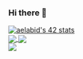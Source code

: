 ### Hi there 👋
<a href="https://github.com/JaeSeoKim/badge42"><img src="https://badge42.vercel.app/api/v2/cl5tvbv50010609l4kvmdys61/stats?cursusId=21&coalitionId=73" alt="aelabid's 42 stats" /></a>
<br>
<a href="https://github.com/aelabid?tab=repositories">
  <img align="center" src="https://github-readme-stats.vercel.app/api/top-langs/?username=aelabid&theme=dark"/>
</a>
<a href="https://github.com/aelabid?tab=repositories">
 <img align="center" src="https://github-readme-stats.vercel.app/api?username=aelabid&line_height=40&show_icons=true&theme=dark&include_all_commits=true&count_private=true">
</a>
<br>
<img align="center" src="https://github-readme-stats.vercel.app/api/wakatime?username=AssElab&layout=compact&theme=dark">
<!--
**aelabid/aelabid** is a ✨ _special_ ✨ repository because its `README.md` (this file) appears on your GitHub profile.

Here are some ideas to get you started:

- 🔭 I’m currently working on ...
- 🌱 I’m currently learning ...
- 👯 I’m looking to collaborate on ...
- 🤔 I’m looking for help with ...
- 💬 Ask me about ...
- 📫 How to reach me: ...
- 😄 Pronouns: ...
- ⚡ Fun fact: ...
-->
